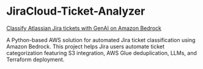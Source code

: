 # JiraCloud-Ticket-Analyzer

[Classify Atlassian Jira tickets with GenAI on Amazon Bedrock](https://towardsdatascience.com/classify-jira-tickets-with-genai-on-amazon-bedrock-69450d4d8b21)

A Python-based AWS solution for automated Jira ticket classification using Amazon Bedrock. This project helps Jira users automate ticket categorization featuring S3 integration, AWS Glue deduplication, LLMs, and Terraform deployment.